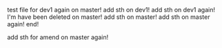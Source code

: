 test file for dev1 again on master!
add sth on dev1!
add sth on dev1 again!
I'm have been deleted on master!
add sth on master!
add sth on master again!
end!

add sth for amend on master again!
